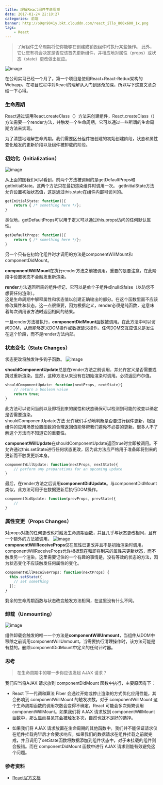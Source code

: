 ```yaml
---
title: 理解React组件生命周期
date: 2017-01-24 22:10:27
categories: 前端
banner: http://o9qn9041y.bkt.clouddn.com/react_illo_800x600_1x.png
tags:
	- React
---
```



> 了解组件生命周期将使你能够在创建或销毁组件时执行某些操作。 此外，它让您有机会决定是否应该首先更新组件，并相应地对属性（props）或状态（state）更改做出反应。

![image](http://o9qn9041y.bkt.clouddn.com/react_illo_800x600_1x.png)

<!--more-->

<div class="tip">
    在公司实习已经一个月了，第一个项目是使用React+React-Redux架构的Webapp，在项目过程中对React的理解从入门到逐渐加深，所以写下这篇文章总结一下心得。
</div>

### 生命周期
React通过调用React.createClass（）方法来创建组件，React.createClass（）方法需要一个render方法，并触发一个生命周期，它可以通过一些所谓的生命周期方法来实现。

为了清楚地理解生命周期，我们需要区分组件被创建的初始创建阶段，状态和属性变化触发的更新阶段以及组件被卸载的阶段。

### 初始化（Initialization）
![image](http://o9qn9041y.bkt.clouddn.com/initial.png)

从上面的图我们可以看到，前两个方法被调用的是getDefaultProps和getInitialState。这两个方法只在最初渲染组件时调用一次。 getInitialState方法允许设置初始状态值，这是通过this.state在组件内部可访问的。


```js
getInitialState: function(){
    return { /* something here */};
}
```


类似地，getDefaultProps可以用于定义可以通过this.props访问的任何默认属性。

```js
getDefaultProps: function(){
    return { /* something here */};
}
```

另一个只有在初始化组件时才调用的方法是componentWillMount和componentDidMount。  
  
  **componentWillMount**在执行render方法之前被调用。重要的是要注意，在此阶段中设置状态不会触发重新渲染。  
  
**render**方法返回所需的组件标记，它可以是单个子组件或null或false（以防您不想要任何渲染）。  
这是生命周期中解释属性和状态值以创建正确输出的部分。在这个函数里面不应该修改属性和状态。这一点很重要，因为根据定义，render必须是纯函数，这意味着每次调用该方法时返回相同的结果。  
  
  一旦render方法被执行，**componentDidMount**函数被调用。在此方法中可以访问DOM，从而能够定义DOM操作或数据请求操作。任何DOM交互应该总是发生在这个阶段，而不是render方法内部。

### 状态变化（State Changes）
状态更改将触发许多钩子函数。
![image](http://o9qn9041y.bkt.clouddn.com/statechange.png)  

**shouldComponentUpdate**总是在render方法之前调用，并允许定义是否需要或跳过重新渲染。显然，这种方法从来没有在初始渲染时调用。必须返回布尔值。  

```js
shouldComponentUpdate: function(nextProps, nextState){
    // return a boolean value
    return true;
}
```
此方法可以访问当前以及即将到来的属性和状态确保可以检测到可能的改变以确定是否需要渲染。  
shouldComponentUpdate方法 允许我们手动地判断是否要进行组件更新，根据组件的应用场景设置函数的合理返回值能够帮我们避免不必要的更新。很多人不了解这个方法而不知道它的重要性。

**componentWillUpdate**在shouldComponentUpdate返回true时立即被调用。不允许通过this.setState进行任何状态更改，因为此方法应严格用于准备即将到来的更新而不触发更新本身。  

```js
componentWillUpdate: function(nextProps, nextState){
    // perform any preparations for an upcoming update
}
```
最后，在render方法之后调用**componentDidUpdate**。与componentDidMount类似，此方法可用于在数据更新后执行DOM操作。

```js
componentDidUpdate: function(prevProps, prevState){
    // 
}
```
### 属性变更（Props Changes）
对props对象的任何更改也将触发生命周期函数，并且几乎与状态更改相同，且有一个额外的方法被调用。
![image](http://o9qn9041y.bkt.clouddn.com/changeprops.png)  
**componentWillReceiveProps**仅在属性已更改并且不是初始渲染时调用。 componentWillReceiveProps允许根据现在和即将到来的属性来更新状态，而不触发另一个渲染。这里需要记住的一个有趣的事情是，没有等效的状态的方法，因为状态变化不应该触发任何属性的变化。

```js
componentWillReceiveProps: function(nextProps) {
  this.setState({
    // set something 
  });
}
```
剩余的生命周期函数与状态改变触发方法相同，在这里没有什么不同。

### 卸载（Unmounting）
![image](http://o9qn9041y.bkt.clouddn.com/unmount.png)  

组件卸载会触发的唯一一个方法是**componentWillUnmount**，当组件从DOM中移除之前调用componentWillUnmount。当需要执行清理操作时，该方法可能是有益的。删除componentDidMount中定义的任何计时器。

### 思考

> 在生命周期中的哪一步你应该发起 AJAX 请求？  

我们应当将AJAX 请求放到 componentDidMount 函数中执行，主要原因有下：  

- React 下一代调和算法 Fiber 会通过开始或停止渲染的方式优化应用性能，其会影响到 componentWillMount 的触发次数。对于 componentWillMount 这个生命周期函数的调用次数会变得不确定，React 可能会多次频繁调用 componentWillMount。如果我们将 AJAX 请求放到 componentWillMount 函数中，那么显而易见其会被触发多次，自然也就不是好的选择。

- 如果我们将 AJAX 请求放置在生命周期的其他函数中，我们并不能保证请求仅在组件挂载完毕后才会要求响应。如果我们的数据请求在组件挂载之前就完成，并且调用了setState函数将数据添加到组件状态中，对于未挂载的组件则会报错。而在 componentDidMount 函数中进行 AJAX 请求则能有效避免这个问题。

### 参考资料
- [React官方文档](https://facebook.github.io/react/docs/react-component.html)
